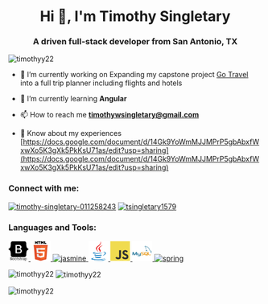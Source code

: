<h1 align="center">Hi 👋, I'm Timothy Singletary</h1>
<h3 align="center">A driven full-stack developer from San Antonio, TX</h3>

<p align="left"> <img src="https://komarev.com/ghpvc/?username=timothyy22&label=Profile%20views&color=0e75b6&style=flat" alt="timothyy22" /> </p>

- 🔭 I’m currently working on Expanding my capstone project [Go Travel](https://gotravel.fyi/) into a full trip planner including flights and hotels 

- 🌱 I’m currently learning **Angular**

- 📫 How to reach me **timothywsingletary@gmail.com**

- 📄 Know about my experiences [https://docs.google.com/document/d/14Gk9YoWmMJJMPrP5gbAbxfWxwXo5K3gXk5PkKsU71as/edit?usp=sharing](https://docs.google.com/document/d/14Gk9YoWmMJJMPrP5gbAbxfWxwXo5K3gXk5PkKsU71as/edit?usp=sharing)

<h3 align="left">Connect with me:</h3>
<p align="left">
<a href="https://linkedin.com/in/timothy-singletary-011258243" target="blank"><img align="center" src="https://raw.githubusercontent.com/rahuldkjain/github-profile-readme-generator/master/src/images/icons/Social/linked-in-alt.svg" alt="timothy-singletary-011258243" height="30" width="40" /></a>
<a href="https://www.hackerrank.com/tsingletary1579" target="blank"><img align="center" src="https://raw.githubusercontent.com/rahuldkjain/github-profile-readme-generator/master/src/images/icons/Social/hackerrank.svg" alt="tsingletary1579" height="30" width="40" /></a>
</p>

<h3 align="left">Languages and Tools:</h3>
<p align="left"> <a href="https://getbootstrap.com" target="_blank" rel="noreferrer"> <img src="https://raw.githubusercontent.com/devicons/devicon/master/icons/bootstrap/bootstrap-plain-wordmark.svg" alt="bootstrap" width="40" height="40"/> </a> <a href="https://www.w3.org/html/" target="_blank" rel="noreferrer"> <img src="https://raw.githubusercontent.com/devicons/devicon/master/icons/html5/html5-original-wordmark.svg" alt="html5" width="40" height="40"/> </a> <a href="https://jasmine.github.io/" target="_blank" rel="noreferrer"> <img src="https://www.vectorlogo.zone/logos/jasmine/jasmine-icon.svg" alt="jasmine" width="40" height="40"/> </a> <a href="https://www.java.com" target="_blank" rel="noreferrer"> <img src="https://raw.githubusercontent.com/devicons/devicon/master/icons/java/java-original.svg" alt="java" width="40" height="40"/> </a> <a href="https://developer.mozilla.org/en-US/docs/Web/JavaScript" target="_blank" rel="noreferrer"> <img src="https://raw.githubusercontent.com/devicons/devicon/master/icons/javascript/javascript-original.svg" alt="javascript" width="40" height="40"/> </a> <a href="https://www.mysql.com/" target="_blank" rel="noreferrer"> <img src="https://raw.githubusercontent.com/devicons/devicon/master/icons/mysql/mysql-original-wordmark.svg" alt="mysql" width="40" height="40"/> </a> <a href="https://spring.io/" target="_blank" rel="noreferrer"> <img src="https://www.vectorlogo.zone/logos/springio/springio-icon.svg" alt="spring" width="40" height="40"/> </a> </p>

<p><img align="left" src="https://github-readme-stats.vercel.app/api/top-langs?username=timothyy22&show_icons=true&locale=en&layout=compact" alt="timothyy22" /></p>

<p>&nbsp;<img align="center" src="https://github-readme-stats.vercel.app/api?username=timothyy22&show_icons=true&locale=en" alt="timothyy22" /></p>

<p><img align="center" src="https://github-readme-streak-stats.herokuapp.com/?user=timothyy22&" alt="timothyy22" /></p>
